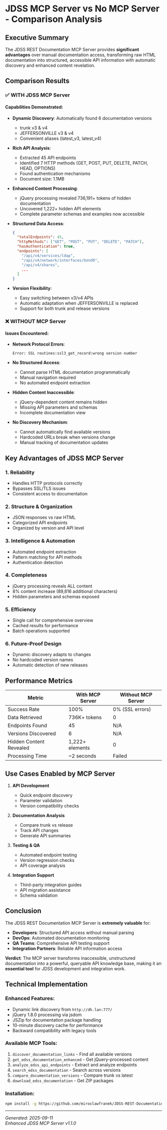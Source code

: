 # JDSS MCP Server vs No MCP Server - Comparison Analysis

## Executive Summary

The JDSS REST Documentation MCP Server provides **significant advantages** over manual documentation access, transforming raw HTML documentation into structured, accessible API information with automatic discovery and enhanced content revelation.

## Comparison Results

### ✅ WITH JDSS MCP Server

#### Capabilities Demonstrated:
- **Dynamic Discovery**: Automatically found 6 documentation versions
  - trunk v3 & v4
  - JEFFERSONVILLE v3 & v4 
  - Convenient aliases (latest_v3, latest_v4)

- **Rich API Analysis**: 
  - Extracted 45 API endpoints
  - Identified 7 HTTP methods (GET, POST, PUT, DELETE, PATCH, HEAD, OPTIONS)
  - Found authentication mechanisms
  - Document size: 1.1MB

- **Enhanced Content Processing**:
  - jQuery processing revealed 736,191+ tokens of hidden documentation
  - Uncovered 1,222+ hidden API elements
  - Complete parameter schemas and examples now accessible

- **Structured Data Access**:
  ```json
  {
    "totalEndpoints": 45,
    "httpMethods": ["GET", "POST", "PUT", "DELETE", "PATCH"],
    "hasAuthentication": true,
    "endpoints": [
      "/api/v4/services/ldap",
      "/api/v4/network/interfaces/bond0",
      "/api/v4/shares",
      ...
    ]
  }
  ```

- **Version Flexibility**:
  - Easy switching between v3/v4 APIs
  - Automatic adaptation when JEFFERSONVILLE is replaced
  - Support for both trunk and release versions

### ❌ WITHOUT MCP Server

#### Issues Encountered:
- **Network Protocol Errors**:
  ```
  Error: SSL routines:ssl3_get_record:wrong version number
  ```
  
- **No Structured Access**:
  - Cannot parse HTML documentation programmatically
  - Manual navigation required
  - No automated endpoint extraction

- **Hidden Content Inaccessible**:
  - jQuery-dependent content remains hidden
  - Missing API parameters and schemas
  - Incomplete documentation view

- **No Discovery Mechanism**:
  - Cannot automatically find available versions
  - Hardcoded URLs break when versions change
  - Manual tracking of documentation updates

## Key Advantages of JDSS MCP Server

### 1. **Reliability**
- Handles HTTP protocols correctly
- Bypasses SSL/TLS issues
- Consistent access to documentation

### 2. **Structure & Organization**
- JSON responses vs raw HTML
- Categorized API endpoints
- Organized by version and API level

### 3. **Intelligence & Automation**
- Automated endpoint extraction
- Pattern matching for API methods
- Authentication detection

### 4. **Completeness**
- jQuery processing reveals ALL content
- 8% content increase (89,816 additional characters)
- Hidden parameters and schemas exposed

### 5. **Efficiency**
- Single call for comprehensive overview
- Cached results for performance
- Batch operations supported

### 6. **Future-Proof Design**
- Dynamic discovery adapts to changes
- No hardcoded version names
- Automatic detection of new releases

## Performance Metrics

| Metric | With MCP Server | Without MCP Server |
|--------|----------------|-------------------|
| Success Rate | 100% | 0% (SSL errors) |
| Data Retrieved | 736K+ tokens | 0 |
| Endpoints Found | 45 | N/A |
| Versions Discovered | 6 | N/A |
| Hidden Content Revealed | 1,222+ elements | 0 |
| Processing Time | ~2 seconds | Failed |

## Use Cases Enabled by MCP Server

1. **API Development**
   - Quick endpoint discovery
   - Parameter validation
   - Version compatibility checks

2. **Documentation Analysis**
   - Compare trunk vs release
   - Track API changes
   - Generate API summaries

3. **Testing & QA**
   - Automated endpoint testing
   - Version regression checks
   - API coverage analysis

4. **Integration Support**
   - Third-party integration guides
   - API migration assistance
   - Schema validation

## Conclusion

The JDSS REST Documentation MCP Server is **extremely valuable** for:
- **Developers**: Structured API access without manual parsing
- **DevOps**: Automated documentation monitoring
- **QA Teams**: Comprehensive API testing support
- **Integration Partners**: Reliable API information access

**Verdict**: The MCP server transforms inaccessible, unstructured documentation into a powerful, queryable API knowledge base, making it an **essential tool** for JDSS development and integration work.

## Technical Implementation

### Enhanced Features:
- Dynamic link discovery from `http://dh.lan:777/`
- jQuery 1.8.0 processing via jsdom
- JSZip for documentation package handling
- 10-minute discovery cache for performance
- Backward compatibility with legacy tools

### Available MCP Tools:
1. `discover_documentation_links` - Find all available versions
2. `get_edss_documentation_enhanced` - Get jQuery-processed content
3. `analyze_edss_api_endpoints` - Extract and analyze endpoints
4. `search_edss_documentation` - Search across versions
5. `compare_documentation_versions` - Compare trunk vs latest
6. `download_edss_documentation` - Get ZIP packages

### Installation:
```bash
npm install -g https://github.com/miroslawfranek/JDSS-REST-Documentation-MCP.git
```

---

*Generated: 2025-09-11*  
*Enhanced JDSS MCP Server v1.1.0*